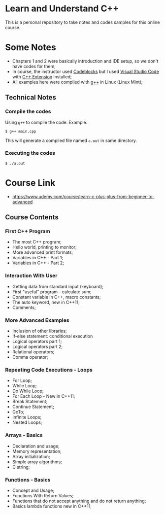 # Learn and Understand C++

This is a personal repository to take notes and codes samples for this online course.

# Some Notes

- Chapters 1 and 2 were basically introduction and IDE setup, so we don't have codes for them;
- In course, the instructor used [Codeblocks](https://www.codeblocks.org/) but I used [Visual Studio Code](https://code.visualstudio.com/) with [C++ Extension](https://marketplace.visualstudio.com/items?itemName=ms-vscode.cpptools) installed;
- All examples here were compiled with [g++](https://gcc.gnu.org/) in Linux (Linux Mint);

## Technical Notes
### Compile the codes
Using `g++` to compile the code. Example:
```
$ g++ main.cpp
```
This will generate a compiled file named `a.out` in same directory.

### Executing the codes
```
$ ./a.out
```

# Course Link

- https://www.udemy.com/course/learn-c-plus-plus-from-beginner-to-advanced

## Course Contents
### First C++ Program

- The most C++ program;
- Hello world, printing to monitor;
- More advanced print formats;
- Variables in C++ - Part 1;
- Variables in C++ - Part 2;

### Interaction With User

- Getting data from standard input (keyboard);
- First "useful" program - calculate sum;
- Constant variable in C++, macro constants;
- The auto keyword, new in C++11;
- Comments;

### More Advanced Examples

- Inclusion of other libraries;
- If-else statement: conditional execution
- Logical operators part 1;
- Logical operators part 2;
- Relational operators;
- Comma operator;

### Repeating Code Executions - Loops

- For Loop;
- While Loop;
- Do While Loop;
- For Each Loop - New in C++11;
- Break Statement;
- Continue Statement;
- GoTo;
- Infinite Loops;
- Nested Loops;

### Arrays - Basics

- Declaration and usage;
- Memory representation;
- Array initialization;
- Simple array algorithms;
- C string;

### Functions - Basics

- Concept and Usage;
- Functions With Return Values;
- Functions that do not accept anything and do not return anything;
- Basics lambda functions new in C++11;